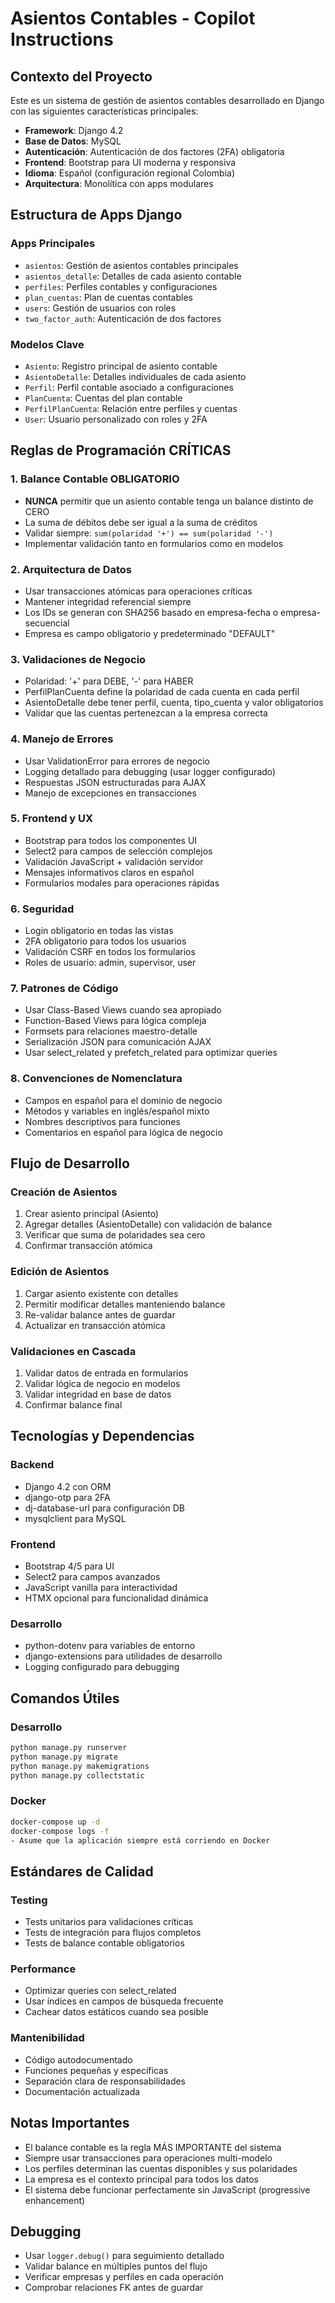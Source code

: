 # Asientos Contables - Copilot Instructions

## Contexto del Proyecto

Este es un sistema de gestión de asientos contables desarrollado en Django con las siguientes características principales:

- **Framework**: Django 4.2
- **Base de Datos**: MySQL
- **Autenticación**: Autenticación de dos factores (2FA) obligatoria
- **Frontend**: Bootstrap para UI moderna y responsiva
- **Idioma**: Español (configuración regional Colombia)
- **Arquitectura**: Monolítica con apps modulares

## Estructura de Apps Django

### Apps Principales
- `asientos`: Gestión de asientos contables principales
- `asientos_detalle`: Detalles de cada asiento contable
- `perfiles`: Perfiles contables y configuraciones
- `plan_cuentas`: Plan de cuentas contables
- `users`: Gestión de usuarios con roles
- `two_factor_auth`: Autenticación de dos factores

### Modelos Clave
- `Asiento`: Registro principal de asiento contable
- `AsientoDetalle`: Detalles individuales de cada asiento
- `Perfil`: Perfil contable asociado a configuraciones
- `PlanCuenta`: Cuentas del plan contable
- `PerfilPlanCuenta`: Relación entre perfiles y cuentas
- `User`: Usuario personalizado con roles y 2FA

## Reglas de Programación CRÍTICAS

### 1. Balance Contable OBLIGATORIO
- **NUNCA** permitir que un asiento contable tenga un balance distinto de CERO
- La suma de débitos debe ser igual a la suma de créditos
- Validar siempre: `sum(polaridad '+') == sum(polaridad '-')`
- Implementar validación tanto en formularios como en modelos

### 2. Arquitectura de Datos
- Usar transacciones atómicas para operaciones críticas
- Mantener integridad referencial siempre
- Los IDs se generan con SHA256 basado en empresa-fecha o empresa-secuencial
- Empresa es campo obligatorio y predeterminado "DEFAULT"

### 3. Validaciones de Negocio
- Polaridad: '+' para DEBE, '-' para HABER
- PerfilPlanCuenta define la polaridad de cada cuenta en cada perfil
- AsientoDetalle debe tener perfil, cuenta, tipo_cuenta y valor obligatorios
- Validar que las cuentas pertenezcan a la empresa correcta

### 4. Manejo de Errores
- Usar ValidationError para errores de negocio
- Logging detallado para debugging (usar logger configurado)
- Respuestas JSON estructuradas para AJAX
- Manejo de excepciones en transacciones

### 5. Frontend y UX
- Bootstrap para todos los componentes UI
- Select2 para campos de selección complejos
- Validación JavaScript + validación servidor
- Mensajes informativos claros en español
- Formularios modales para operaciones rápidas

### 6. Seguridad
- Login obligatorio en todas las vistas
- 2FA obligatorio para todos los usuarios
- Validación CSRF en todos los formularios
- Roles de usuario: admin, supervisor, user

### 7. Patrones de Código
- Usar Class-Based Views cuando sea apropiado
- Function-Based Views para lógica compleja
- Formsets para relaciones maestro-detalle
- Serialización JSON para comunicación AJAX
- Usar select_related y prefetch_related para optimizar queries

### 8. Convenciones de Nomenclatura
- Campos en español para el dominio de negocio
- Métodos y variables en inglés/español mixto
- Nombres descriptivos para funciones
- Comentarios en español para lógica de negocio

## Flujo de Desarrollo

### Creación de Asientos
1. Crear asiento principal (Asiento)
2. Agregar detalles (AsientoDetalle) con validación de balance
3. Verificar que suma de polaridades sea cero
4. Confirmar transacción atómica

### Edición de Asientos
1. Cargar asiento existente con detalles
2. Permitir modificar detalles manteniendo balance
3. Re-validar balance antes de guardar
4. Actualizar en transacción atómica

### Validaciones en Cascada
1. Validar datos de entrada en formularios
2. Validar lógica de negocio en modelos
3. Validar integridad en base de datos
4. Confirmar balance final

## Tecnologías y Dependencias

### Backend
- Django 4.2 con ORM
- django-otp para 2FA
- dj-database-url para configuración DB
- mysqlclient para MySQL

### Frontend
- Bootstrap 4/5 para UI
- Select2 para campos avanzados
- JavaScript vanilla para interactividad
- HTMX opcional para funcionalidad dinámica

### Desarrollo
- python-dotenv para variables de entorno
- django-extensions para utilidades de desarrollo
- Logging configurado para debugging

## Comandos Útiles

### Desarrollo
```bash
python manage.py runserver
python manage.py migrate
python manage.py makemigrations
python manage.py collectstatic
```

### Docker
```bash
docker-compose up -d
docker-compose logs -f
- Asume que la aplicación siempre está corriendo en Docker
```

## Estándares de Calidad

### Testing
- Tests unitarios para validaciones críticas
- Tests de integración para flujos completos
- Tests de balance contable obligatorios

### Performance
- Optimizar queries con select_related
- Usar índices en campos de búsqueda frecuente
- Cachear datos estáticos cuando sea posible

### Mantenibilidad
- Código autodocumentado
- Funciones pequeñas y específicas
- Separación clara de responsabilidades
- Documentación actualizada

## Notas Importantes

- El balance contable es la regla MÁS IMPORTANTE del sistema
- Siempre usar transacciones para operaciones multi-modelo
- Los perfiles determinan las cuentas disponibles y sus polaridades
- La empresa es el contexto principal para todos los datos
- El sistema debe funcionar perfectamente sin JavaScript (progressive enhancement)

## Debugging

- Usar `logger.debug()` para seguimiento detallado
- Validar balance en múltiples puntos del flujo
- Verificar empresas y perfiles en cada operación
- Comprobar relaciones FK antes de guardar
